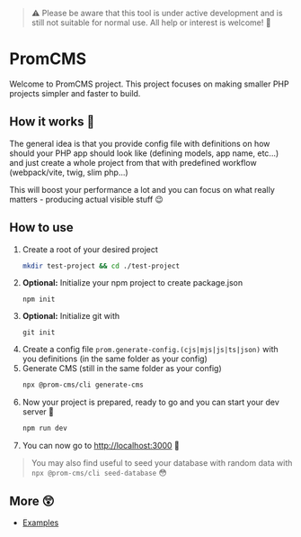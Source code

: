 > ⚠️ Please be aware that this tool is under active development and is still not suitable for normal use. All help or interest is welcome! 🚀

# PromCMS

Welcome to PromCMS project. This project focuses on making smaller PHP projects simpler and faster to build.

## How it works 🤔

The general idea is that you provide config file with definitions on how should your PHP app should look like (defining models, app name, etc...) and just create a whole project from that with predefined workflow (webpack/vite, twig, slim php...)

This will boost your performance a lot and you can focus on what really matters - producing actual visible stuff 😉

## How to use

1. Create a root of your desired project 
    ```bash
    mkdir test-project && cd ./test-project
    ```
2. **Optional:** Initialize your npm project to create package.json
    ```base
    npm init
    ```
3. **Optional:** Initialize git with 
    ```
    git init
    ```
4. Create a config file `prom.generate-config.(cjs|mjs|js|ts|json)` with you definitions (in the same folder as your config)
5. Generate CMS (still in the same folder as your config)
    ```bash
    npx @prom-cms/cli generate-cms
    ```
6. Now your project is prepared, ready to go and you can start your dev server 🎉
    ```bash
    npm run dev
    ```
7. You can now go to [http://localhost:3000](http://localhost:3000) 🤯
 
> You may also find useful to seed your database with random data with `npx @prom-cms/cli seed-database` 😳

## More 😲

* [Examples](./docs/examples/)